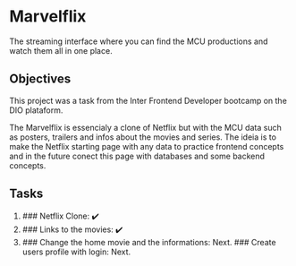 # Marvelflix
The streaming interface where you can find the MCU productions and watch them all in one place.


## Objectives
This project was a task from the Inter Frontend Developer bootcamp on the DIO plataform.

The Marvelflix is essencialy a clone of Netflix but with the MCU data such as posters, trailers and infos about the movies and series.
The ideia is to make the Netflix starting page with any data to practice frontend concepts and in the future conect this page with databases and some backend concepts.

## Tasks
<ol>
<li> ### Netflix Clone: ✔️
<li> ### Links to the movies: ✔️
<li> ### Change the home movie and the informations: Next.
### Create users profile with login: Next.
<ol
